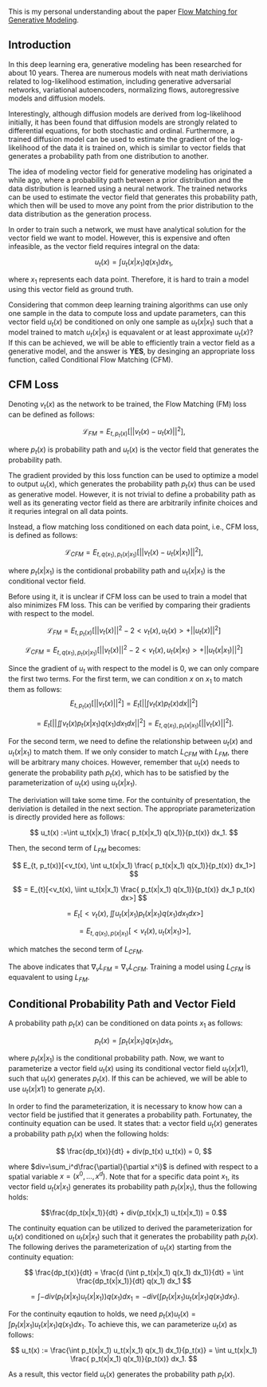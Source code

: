 This is my personal understanding about the paper [Flow Matching for Generative Modeling](https://arxiv.org/abs/2210.02747).

## Introduction
In this deep learning era, generative modeling has been researched for about 10 years. Therea are numerous models with neat math deriviations related to log-likelihood estimation, including generative adversarial networks, variational autoencoders, normalizing flows, autoregressive models and diffusion models.

Interestingly, although diffusion models are derived from log-likelihood initially, it has been found that diffusion models are strongly related to differential equations, for both stochastic and ordinal. Furthermore, a trained diffusion model can be used to estimate the gradient of the log-likelihood of the data it is trained on, which is similar to vector fields that generates a probability path from one distribution to another.

The idea of modeling vector field for generative modeling has originated a while ago, where a probability path between a prior distribution and the data distribution is learned using a neural network. The trained networks can be used to estimate the vector field that generates this probability path, which then will be used to move any point from the prior distribution to the data distribution as the generation process.

In order to train such a network, we must have analytical solution for the vector field we want to model. However, this is expensive and often infeasible, as the vector field requires integral on the data:

$$
u_t(x) = \int u_t(x|x_1) q(x_1) dx_1,
$$

where $x_1$ represents each data point. Therefore, it is hard to train a model using this vector field as ground truth.

Considering that common deep learning training algorithms can use only one sample in the data to compute loss and update parameters, can this vector field $u_t(x)$ be conditioned on only one sample as $u_t(x \lvert x_1)$ such that a model trained to match $u_t(x \lvert x_1)$ is equavalent or at least approximate $u_t(x)$? If this can be achieved, we will be able to efficiently train a vector field as a generative model, and the answer is **YES**, by desinging an appropriate loss function, called Conditional Flow Matching (CFM).

## CFM Loss
Denoting $v_t(x)$ as the network to be trained, the Flow Matching (FM) loss can be defined as follows:

$$
\mathcal{L}_{FM} = E_{t, p_t(x)}[||v_t(x) - u_t(x)||^2],
$$

where $p_t(x)$ is probability path and $u_t(x)$ is the vector field that generates the probability path.

The gradient provided by this loss function can be used to optimize a model to output $u_t(x)$, which generates the probability path $p_t(x)$ thus can be used as generative model. However, it is not trivial to define a probability path as well as its generating vector field as there are arbitrarily infinite choices and it requries integral on all data points.

Instead, a flow matching loss conditioned on each data point, i.e., CFM loss, is defined as follows:

$$
\mathcal{L}_{CFM} = E_{t, q(x_1), p_t(x|x_1)}[||v_t(x) - u_t(x|x_1)||^2],
$$

where $p_t(x \lvert x_1)$ is the contidional probability path and $u_t(x \lvert x_1)$ is the conditional vector field.

Before using it, it is unclear if CFM loss can be used to train a model that also minimizes FM loss. This can be verified by comparing their gradients with respect to the model.

$$
\mathcal{L}_{FM}  = E_{t, p_t(x)}[||v_t(x)||^2 - 2 <v_t(x), u_t(x)> + ||u_t(x)||^2]
$$

$$
\mathcal{L}_{CFM}  = E_{t, q(x_1), p_t(x|x_1)}[||v_t(x)||^2 - 2 <v_t(x), u_t(x|x_1)> + ||u_t(x|x_1)||^2]
$$

Since the gradient of $u_t$ with respect to the model is 0, we can only compare the first two terms.
For the first term, we can condition $x$ on $x_1$ to match them as follows:
$$
E_{t, p_t(x)}[||v_t(x)||^2] = E_{t}[||\int v_t(x) p_t(x) dx||^2]
$$

$$
= E_{t}[||\iint v_t(x) p_t(x|x_1) q(x_1) dx_1 dx||^2] = E_{t, q(x_1), p_t(x|x_1)}[||v_t(x)||^2].
$$

For the second term, we need to define the relationship between $u_t(x)$ and $u_t(x \lvert x_1)$ to match them. If we only consider to match $L_{CFM}$ with $L_{FM}$, there will be arbitrary many choices. However, remember that $u_t(x)$ needs to generate the probability path $p_t(x)$, which has to be satisfied by the parameterization of $u_t(x)$ using $u_t(x \lvert x_1)$.

The deriviation will take some time. For the contuinity of presentation, the deriviation is detailed in the next section. The appropriate parameterization is directly provided here as follows:

$$
u_t(x) :=\int u_t(x|x_1) \frac{ p_t(x|x_1) q(x_1)}{p_t(x)} dx_1.
$$

Then, the second term of $L_{FM}$ becomes:

$$
E_{t, p_t(x)}[<v_t(x), \int u_t(x|x_1) \frac{ p_t(x|x_1) q(x_1)}{p_t(x)} dx_1>]
$$

$$
= E_{t}[<v_t(x), \iint u_t(x|x_1) \frac{ p_t(x|x_1) q(x_1)}{p_t(x)} dx_1 p_t(x) dx>]
$$

$$
= E_{t}[<v_t(x), \iint u_t(x|x_1) p_t(x|x_1) q(x_1) dx_1 dx>]
$$

$$
= E_{t, q(x_1), p(x|x_1)}[<v_t(x), u_t(x|x_1)>], 
$$

which matches the second term of $L_{CFM}$.

The above indicates that $\nabla_v L_{FM} = \nabla_v L_{CFM}$. Training a model using $L_{CFM}$ is equavalent to using $L_{FM}$.

## Conditional Probability Path and Vector Field
A probability path $p_t(x)$ can be conditioned on data points $x_1$ as follows: 

$$
p_t(x) = \int p_t(x|x_1) q(x_1) dx_1,
$$ 

where $p_t(x \lvert x_1)$ is the conditional probability path. Now, we want to parameterize a vector field $u_t(x)$ using its conditional vector field $u_t(x \lvert x1)$, such that $u_t(x)$ generates $p_t(x)$. If this can be achieved, we will be able to use $u_t(x \lvert x1)$ to generate $p_t(x)$.

In order to find the parameterization, it is necessary to know how can a vector field be justified that it generates a probability path. Fortunatey, the continuity equation can be used. It states that: a vector field $u_t(x)$ generates a probability path $p_t(x)$ when the following holds: 

$$
\frac{dp_t(x)}{dt} + div(p_t(x) u_t(x)) = 0,
$$ 

where $div=\sum_i^d\frac{\partial}{\partial x^i}$ is defined with respect to a spatial variable $x=(x^0, ..., x^d)$. Note that for a specific data point $x_1$, its vector field $u_t(x \lvert x_1)$ generates its probability path $p_t(x \lvert x_1)$, thus the following holds:

$$\frac{dp_t(x|x_1)}{dt} + div(p_t(x|x_1) u_t(x|x_1)) = 0.$$

The continuity equation can be utilized to derived the parameterization for $u_t(x)$ conditioned on $u_t(x \lvert x_1)$ such that it generates the probability path $p_t(x)$. The following derives the parameterization of $u_t(x)$ starting from the continuity equation:

$$
\frac{dp_t(x)}{dt} = \frac{d (\int p_t(x|x_1) q(x_1) dx_1)}{dt} = \int \frac{dp_t(x|x_1)}{dt}  q(x_1) dx_1
$$

$$
= \int - div(p_t(x|x_1) u_t(x|x_1)) q(x_1) dx_1 = - div (\int p_t(x|x_1) u_t(x|x_1) q(x_1) dx_1).
$$

For the continuity eqaution to holds, we need $p_t(x) u_t(x) = \int p_t(x \lvert x_1) u_t(x \lvert x_1) q(x_1) dx_1$. To achieve this, we can parameterize $u_t(x)$ as follows:

$$
u_t(x) := \frac{\int p_t(x|x_1) u_t(x|x_1) q(x_1) dx_1}{p_t(x)} = \int u_t(x|x_1) \frac{ p_t(x|x_1) q(x_1)}{p_t(x)} dx_1.
$$

As a result, this vector field $u_t(x)$ generates the probability path $p_t(x)$.


<script type="text/x-mathjax-config">MathJax.Hub.Config({tex2jax:{inlineMath:[['\$','\$'],['\\(','\\)']],processEscapes:true},CommonHTML: {matchFontHeight:false}});</script>
<script type="text/javascript" async src="https://cdnjs.cloudflare.com/ajax/libs/mathjax/2.7.1/MathJax.js?config=TeX-MML-AM_CHTML"></script>